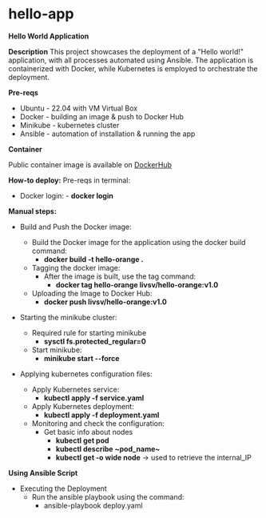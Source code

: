 # hello-app

**Hello World Application**

**Description**
This project showcases the deployment of a "Hello world!" application, with all processes automated using Ansible. The application is containerized with Docker, while Kubernetes is employed to orchestrate the deployment.

**Pre-reqs**

- Ubuntu - 22.04 with VM Virtual Box
- Docker - building an image & push to Docker Hub
- Minikube - kubernetes cluster
- Ansible - automation of installation & running the app

**Container**

Public container image is available on [DockerHub](https://hub.docker.com/repository/docker/livsv/hello-orange-app/general)

**How-to deploy:**
Pre-reqs in terminal:
- Docker login:
         - **docker login**

**Manual steps:**

- Build and Push the Docker image:
    - Build the Docker image for the application using the docker build command:
         - **docker build -t hello-orange .**
    - Tagging the docker image:
        - After the image is built, use the tag command:
            - **docker tag hello-orange livsv/hello-orange:v1.0**
    - Uploading the Image to Docker Hub:
         - **docker push livsv/hello-orange:v1.0**
     
- Starting the minikube cluster:
    - Required rule for starting minikube
         - **sysctl fs.protected_regular=0**
    - Start minikube:
         - **minikube start --force**

- Applying kubernetes configuration files:
    - Apply Kubernetes service:
        - **kubectl apply -f service.yaml**
    - Apply Kubernetes deployment:
        - **kubectl apply -f deployment.yaml**
    - Monitoring and check the configuration:
        - Get basic info about nodes
            - **kubectl get pod**
            - **kubectl describe ~pod_name~**
            - **kubectl get -o wide node** -> used to retrieve the internal_IP
         
**Using Ansible Script**
- Executing the Deployment
    - Run the ansible playbook using the command:
        - ansible-playbook deploy.yaml

